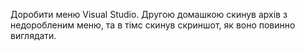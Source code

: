 Доробити меню Visual Studio. 
Другою домашкою скинув архів з недоробленим меню, та в тімс скинув скриншот, як воно повинно виглядати.
